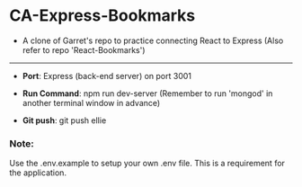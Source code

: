 # CA-Express-Bookmarks

- A clone of Garret's repo to practice connecting React to Express (Also refer to repo 'React-Bookmarks')

---

- **Port**: Express (back-end server) on port 3001

- **Run Command**: npm run dev-server (Remember to run 'mongod' in another terminal window in advance)

- **Git push**: git push ellie

### Note:

Use the .env.example to setup your own .env file. This is a requirement for the application.
